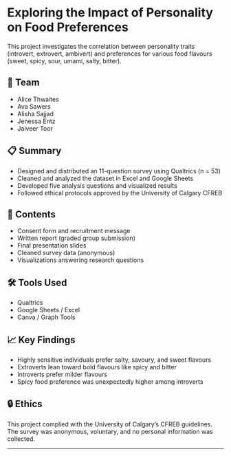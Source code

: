 # Exploring the Impact of Personality on Food Preferences

This project investigates the correlation between personality traits (introvert, extrovert, ambivert) and preferences for various food flavours (sweet, spicy, sour, umami, salty, bitter).

## 👥 Team
- Alice Thwaites
- Ava Sawers
- Alisha Sajjad
- Jenessa Entz
- Jaiveer Toor

## 📋 Summary
- Designed and distributed an 11-question survey using Qualtrics (n = 53)
- Cleaned and analyzed the dataset in Excel and Google Sheets
- Developed five analysis questions and visualized results
- Followed ethical protocols approved by the University of Calgary CFREB

## 📂 Contents
- Consent form and recruitment message
- Written report (graded group submission)
- Final presentation slides
- Cleaned survey data (anonymous)
- Visualizations answering research questions

## 🛠️ Tools Used
- Qualtrics
- Google Sheets / Excel
- Canva / Graph Tools

## 📈 Key Findings
- Highly sensitive individuals prefer salty, savoury, and sweet flavours
- Extroverts lean toward bold flavours like spicy and bitter
- Introverts prefer milder flavours
- Spicy food preference was unexpectedly higher among introverts

## 🔒 Ethics
This project complied with the University of Calgary’s CFREB guidelines. The survey was anonymous, voluntary, and no personal information was collected.

---
